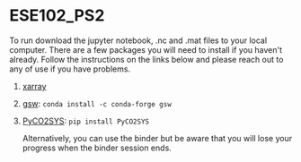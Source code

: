# ESE102_PS2
To run download the jupyter notebook, .nc and .mat files to your local computer. There are a few packages you will need to install if you haven't already. Follow the instructions on the links below and please reach out to any of use if you have problems.

1. [xarray](https://docs.xarray.dev/en/stable/getting-started-guide/installing.html)
2. [gsw](https://teos-10.github.io/GSW-Python/install.html): ```conda install -c conda-forge gsw```
4. [PyCO2SYS](https://pyco2sys.readthedocs.io/en/latest/): ```pip install PyCO2SYS```

   Alternatively, you can use the binder but be aware that you will lose your progress when the binder session ends.
